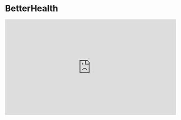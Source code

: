 # BetterHealth

<iframe width="560" height="315" src="https://www.youtube.com/embed/wl4TmeNfV6s" title="YouTube video player" frameborder="0" allow="accelerometer; autoplay; clipboard-write; encrypted-media; gyroscope; picture-in-picture" allowfullscreen></iframe>
